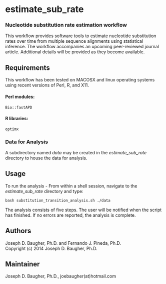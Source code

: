estimate_sub_rate
======
### Nucleotide substitution rate estimation workflow

This workflow provides software tools to estimate nucleotide substitution 
rates over time from multiple sequence alignments using statistical inference.
The workflow accompanies an upcoming peer-reviewed journal article. Additional
details will be provided as they become available.

## Requirements
This workflow has been tested on MACOSX and linux operating systems
using recent versions of Perl, R, and X11.

#### Perl modules:
    Bio::fastAPD
#### R libraries:
    optimx

### Data for Analysis
A subdirectory named <i>data</i> may be created in the <i>estimate_sub_rate</i> directory to house
the data for analysis.

## Usage

To run the analysis - 
From within a shell session, navigate to the <i>estimate_sub_rate</i> directory and type:

    bash substitution_transition_analysis.sh ./data

The analysis consists of five steps. The user will be notified when the script 
has finished. If no errors are reported, the analysis is complete.

## Authors

Joseph D. Baugher, Ph.D. and Fernando J. Pineda, Ph.D.<br>
Copyright (c) 2014 Joseph D. Baugher, Ph.D.

## Maintainer

Joseph D. Baugher, Ph.D., joebaugher(at)hotmail.com



